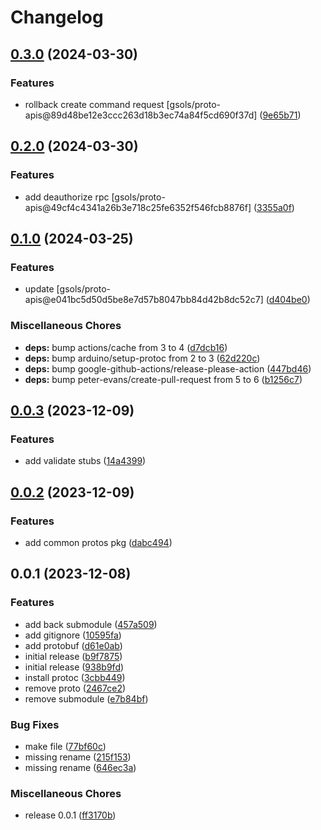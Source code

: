 # Changelog

## [0.3.0](https://github.com/gsols/phpproto/compare/v0.2.0...v0.3.0) (2024-03-30)


### Features

* rollback create command request [gsols/proto-apis@89d48be12e3ccc263d18b3ec74a84f5cd690f37d] ([9e65b71](https://github.com/gsols/phpproto/commit/9e65b71a75e77698b6b9b004d38e054349c1a609))

## [0.2.0](https://github.com/gsols/phpproto/compare/v0.1.0...v0.2.0) (2024-03-30)


### Features

* add deauthorize rpc [gsols/proto-apis@49cf4c4341a26b3e718c25fe6352f546fcb8876f] ([3355a0f](https://github.com/gsols/phpproto/commit/3355a0f77249cde9f171b120d618d3272bd0604b))

## [0.1.0](https://github.com/gsols/phpproto/compare/v0.0.3...v0.1.0) (2024-03-25)


### Features

* update [gsols/proto-apis@e041bc5d50d5be8e7d57b8047bb84d42b8dc52c7] ([d404be0](https://github.com/gsols/phpproto/commit/d404be07750efd03a77d0d79bdb89ef88eec9fcc))


### Miscellaneous Chores

* **deps:** bump actions/cache from 3 to 4 ([d7dcb16](https://github.com/gsols/phpproto/commit/d7dcb16aca42f73a606ac48e1938b7e11e8cea70))
* **deps:** bump arduino/setup-protoc from 2 to 3 ([62d220c](https://github.com/gsols/phpproto/commit/62d220c2ba9441fbe0707b44fce7215d9d40e176))
* **deps:** bump google-github-actions/release-please-action ([447bd46](https://github.com/gsols/phpproto/commit/447bd461ec7e2649f3376be8c5c545e36946d7d8))
* **deps:** bump peter-evans/create-pull-request from 5 to 6 ([b1256c7](https://github.com/gsols/phpproto/commit/b1256c714f1f6d45617c626a9d6111dafa7208bb))

## [0.0.3](https://github.com/gsols/phpproto/compare/v0.0.2...v0.0.3) (2023-12-09)


### Features

* add validate stubs ([14a4399](https://github.com/gsols/phpproto/commit/14a4399d36e3bae9bdeb7c70c8980aa1bc359513))

## [0.0.2](https://github.com/gsols/phpproto/compare/v0.0.1...v0.0.2) (2023-12-09)


### Features

* add common protos pkg ([dabc494](https://github.com/gsols/phpproto/commit/dabc4941daabc78e81582bb55cbfc34e6110c498))

## 0.0.1 (2023-12-08)


### Features

* add back submodule ([457a509](https://github.com/gsols/phpproto/commit/457a509a1ac18ac27ba3ec6c15660461637f7a52))
* add gitignore ([10595fa](https://github.com/gsols/phpproto/commit/10595fa2d19e000e2f734aaa328a9621c1af680a))
* add protobuf ([d61e0ab](https://github.com/gsols/phpproto/commit/d61e0abe5be7a023ab37d44276e126136db3f04e))
* initial release ([b9f7875](https://github.com/gsols/phpproto/commit/b9f787526a1d2c806f9350779176cc69429497c7))
* initial release ([938b9fd](https://github.com/gsols/phpproto/commit/938b9fd35cfb7d18dbc17b61bab50aa260d2d764))
* install protoc ([3cbb449](https://github.com/gsols/phpproto/commit/3cbb449ccea69ffbc48a5d03118c54fa75e3a0f8))
* remove proto ([2467ce2](https://github.com/gsols/phpproto/commit/2467ce2c3b40924d74fa84ef9d4779e370567cc4))
* remove submodule ([e7b84bf](https://github.com/gsols/phpproto/commit/e7b84bf8e6a245e856d8620aac3bd23288629acc))


### Bug Fixes

* make file ([77bf60c](https://github.com/gsols/phpproto/commit/77bf60c3d74c3a640337e6b1bbbcfcee7ed48eb5))
* missing rename ([215f153](https://github.com/gsols/phpproto/commit/215f153b4a0bf79b74c86ffc1849c15c70b3f8bc))
* missing rename ([646ec3a](https://github.com/gsols/phpproto/commit/646ec3a1d1f2d995216a68221c33ba74c11e2948))


### Miscellaneous Chores

* release 0.0.1 ([ff3170b](https://github.com/gsols/phpproto/commit/ff3170be861b378c667e3ab5a2507453826a9055))
